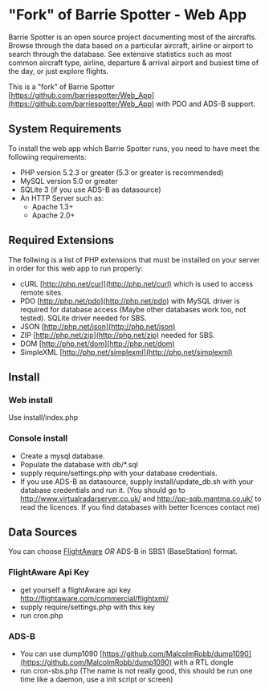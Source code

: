 # "Fork" of Barrie Spotter - Web App

Barrie Spotter is an open source project documenting most of the aircrafts. Browse through the data based on a particular aircraft, airline or airport to search through the database. See extensive statistics such as most common aircraft type, airline, departure & arrival airport and busiest time of the day, or just explore flights.

This is a "fork" of Barrie Spotter [https://github.com/barriespotter/Web_App](https://github.com/barriespotter/Web_App) with PDO and ADS-B support.

## System Requirements

To install the web app which Barrie Spotter runs, you need to have meet the following requirements:

* PHP version 5.2.3 or greater (5.3 or greater is recommended)
* MySQL version 5.0 or greater
* SQLite 3 (if you use ADS-B as datasource)
* An HTTP Server such as:
	* Apache 1.3+
	* Apache 2.0+
	
## Required Extensions

The follwing is a list of PHP extensions that must be installed on your server in order for this web app to run properly:

* cURL [http://php.net/curl](http://php.net/curl) which is used to access remote sites.
* PDO [http://php.net/pdo](http://php.net/pdo) with MySQL driver is required for database access (Maybe other databases work too, not tested). SQLite driver needed for SBS.
* JSON [http://php.net/json](http://php.net/json)
* ZIP [http://php.net/zip](http://php.net/zip) needed for SBS.
* DOM [http://php.net/dom](http://php.net/dom)
* SimpleXML [http://php.net/simplexml](http://php.net/simplexml)

## Install ##
### Web install ###
Use install/index.php

### Console install ###
* Create a mysql database.
* Populate the database with db/*.sql
* supply require/settings.php with your database credentials.
* If you use ADS-B as datasource, supply install/update_db.sh with your database credentials and run it. (You should go to http://www.virtualradarserver.co.uk/ and http://pp-sqb.mantma.co.uk/ to read the licences. If you find databases with better licences contact me)

## Data Sources
You can choose [FlightAware](http://www.flightaware.com) *OR* ADS-B in SBS1 (BaseStation) format.

### FlightAware Api Key 
* get yourself a flightAware api key http://flightaware.com/commercial/flightxml/
* supply require/settings.php with this key
* run cron.php

### ADS-B
* You can use dump1090 [https://github.com/MalcolmRobb/dump1090](https://github.com/MalcolmRobb/dump1090) with a RTL dongle
* run cron-sbs.php (The name is not really good, this should be run one time like a daemon, use a init script or screen)